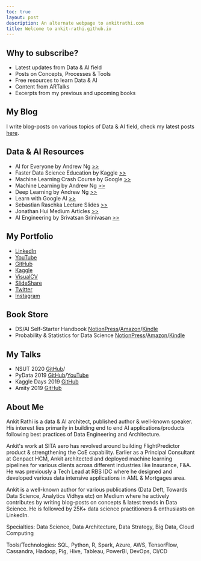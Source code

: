 ```yaml
---
toc: true
layout: post
description: An alternate webpage to ankitrathi.com
title: Welcome to ankit-rathi.github.io
---
```


## Why to subscribe?
- Latest updates from Data & AI field
- Posts on Concepts, Processes & Tools
- Free resources to learn Data & AI
- Content from ARTalks
- Excerpts from my previous and upcoming books

## My Blog

I write blog-posts on various topics of Data & AI field, check my latest posts [here](https://ankit-rathi.github.io/data-and-ai/). 

## Data & AI Resources
- AI for Everyone by Andrew Ng [>>](https://www.deeplearning.ai/ai-for-everyone/)
- Faster Data Science Education by Kaggle [>>](https://www.kaggle.com/learn/overview)
- Machine Learning Crash Course by Google [>>](https://developers.google.com/machine-learning/crash-course)
- Machine Learning by Andrew Ng [>>](https://www.coursera.org/learn/machine-learning)
- Deep Learning by Andrew Ng [>>](https://www.coursera.org/specializations/deep-learning)
- Learn with Google AI [>>](https://ai.google/education/)
- Sebastian Raschka Lecture Slides [>>](https://sebastianraschka.com/resources.html)
- Jonathan Hui Medium Articles [>>](https://medium.com/@jonathan_hui/index-page-for-my-articles-in-deep-learning-19821810a14)
- AI Engineering by Srivatsan Srinivasan [>>](https://www.youtube.com/channel/UCwBs8TLOogwyGd0GxHCp-Dw)


## My Portfolio
- [LinkedIn](https://www.linkedin.com/in/ankitrathi/)
- [YouTube](https://www.youtube.com/channel/UCrIv4EU2tFX8VhhT0oCnDnw)
- [GitHub](https://github.com/ankit-rathi)
- [Kaggle](https://www.kaggle.com/ankitrathi/competitions)
- [VisualCV](https://visualcv.com/ankit-rathi)
- [SlideShare](https://slideshare.net/ankitrathi)
- [Twitter](https://twitter.com/rathiankit)
- [Instagram](https://instagram.com/ankitrathi/)

## Book Store
- DS/AI Self-Starter Handbook [NotionPress](https://notionpress.com/read/ds-ai-self-starter-handbook)/[Amazon](https://www.amazon.com/dp/1079189262)/[Kindle](https://www.amazon.com/dp/B07VDJ7PHD)
- Probability & Statistics for Data Science [NotionPress](https://notionpress.com/read/probability-statistics-for-data-science)/[Amazon](https://www.amazon.com/dp/1795009047)/[Kindle](https://www.amazon.com/dp/B07N18VT5C)

## My Talks
- NSUT 2020 [GitHub](https://github.com/ankitrathi169/AR-Talks/blob/master/ARTalks-AIML-on-Cloud-NSUT.pdf)/[]()
- PyData 2019 [GitHub](https://github.com/ankitrathi169/AR-Talks/blob/master/PyData2019_ML_Opacity.pdf)/[YouTube](https://www.youtube.com/watch?v=bAoJnCeKFZA&)
- Kaggle Days 2019 [GitHub](https://github.com/ankitrathi169/AR-Talks/blob/master/ARTalks-KaggleDaysTalk.pdf)
- Amity 2019 [GitHub](https://github.com/ankitrathi169/AR-Talks/blob/master/ARTalks-Guest_Lecture_Amity.pdf)

## About Me

Ankit Rathi is a data & AI architect, published author & well-known speaker. His interest lies primarily in building end to end AI applications/products following best practices of Data Engineering and Architecture. 

Ankit's work at SITA aero has revolved around building FlightPredictor product & strengthening the CoE capability. Earlier as a Principal Consultant at Genpact HCM, Ankit architected and deployed machine learning pipelines for various clients across different industries like Insurance, F&A. He was previously a Tech Lead at RBS IDC where he designed and developed various data intensive applications in AML & Mortgages area.

Ankit is a well-known author for various publications (Data Deft, Towards Data Science, Analytics Vidhya etc) on Medium where he actively contributes by writing blog-posts on concepts & latest trends in Data Science. He is followed by 25K+ data science practitioners & enthusiasts on LinkedIn.

Specialties: Data Science, Data Architecture, Data Strategy, Big Data, Cloud Computing

Tools/Technologies: SQL, Python, R, Spark, Azure, AWS, TensorFlow, Cassandra, Hadoop, Pig, Hive, Tableau, PowerBI, DevOps, CI/CD 
